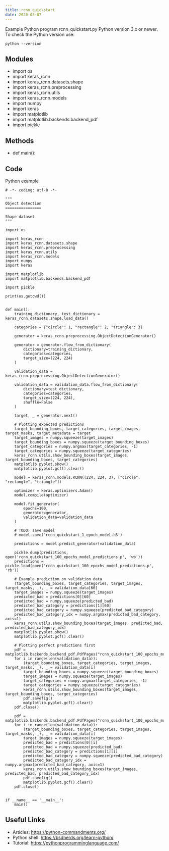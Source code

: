 ```yaml
---
title: rcnn_quickstart
date: 2020-05-07
---
```

Example Python program rcnn_quickstart.py
Python version 3.x or newer.
To check the Python version use:

    python --version

## Modules

* import os
* import keras_rcnn
* import keras_rcnn.datasets.shape
* import keras_rcnn.preprocessing
* import keras_rcnn.utils
* import keras_rcnn.models
* import numpy
* import keras
* import matplotlib
* import matplotlib.backends.backend_pdf
* import pickle

## Methods

* def main():

## Code

Python example

    # -*- coding: utf-8 -*-
    
    """
    Object detection
    ================
    
    Shape dataset
    """
    
    import os
    
    import keras_rcnn
    import keras_rcnn.datasets.shape
    import keras_rcnn.preprocessing
    import keras_rcnn.utils
    import keras_rcnn.models
    import numpy
    import keras
    
    import matplotlib
    import matplotlib.backends.backend_pdf
    
    import pickle
    
    print(os.getcwd())
    
    
    def main():
        training_dictionary, test_dictionary = keras_rcnn.datasets.shape.load_data()
    
        categories = {"circle": 1, "rectangle": 2, "triangle": 3}
    
        generator = keras_rcnn.preprocessing.ObjectDetectionGenerator()
    
        generator = generator.flow_from_dictionary(
            dictionary=training_dictionary,
            categories=categories,
            target_size=(224, 224)
        )
    
        validation_data = keras_rcnn.preprocessing.ObjectDetectionGenerator()
    
        validation_data = validation_data.flow_from_dictionary(
            dictionary=test_dictionary,
            categories=categories,
            target_size=(224, 224),
            shuffle=False
        )
    
        target, _ = generator.next()
    
        # Plotting expected predictions
        target_bounding_boxes, target_categories, target_images, target_masks, target_metadata = target
        target_images = numpy.squeeze(target_images)
        target_bounding_boxes = numpy.squeeze(target_bounding_boxes)
        target_categories = numpy.argmax(target_categories, -1)
        target_categories = numpy.squeeze(target_categories)
        keras_rcnn.utils.show_bounding_boxes(target_images, target_bounding_boxes, target_categories)
        matplotlib.pyplot.show()
        matplotlib.pyplot.gcf().clear()
    
        model = keras_rcnn.models.RCNN((224, 224, 3), ["circle", "rectangle", "triangle"])
    
        optimizer = keras.optimizers.Adam()
        model.compile(optimizer)
    
        model.fit_generator(
            epochs=100,
            generator=generator,
            validation_data=validation_data
        )
    
        # TODO: save model
        # model.save('rcnn_quickstart_1_epoch_model.h5')
    
        predictions = model.predict_generator(validation_data)
    
        pickle.dump(predictions, open('rcnn_quickstart_100_epochs_model_predictions.p', 'wb'))
        predictions = pickle.load(open('rcnn_quickstart_100_epochs_model_predictions.p', 'rb'))
    
        # Example prediction on validation data
        (target_bounding_boxes, target_categories, target_images, target_masks, _), _ = validation_data[60]
        target_images = numpy.squeeze(target_images)
        predicted_bad = predictions[0][60]
        predicted_bad = numpy.squeeze(predicted_bad)
        predicted_bad_category = predictions[1][60]
        predicted_bad_category = numpy.squeeze(predicted_bad_category)
        predicted_bad_category_idx = numpy.argmax(predicted_bad_category, axis=1)
        keras_rcnn.utils.show_bounding_boxes(target_images, predicted_bad, predicted_bad_category_idx)
        matplotlib.pyplot.show()
        matplotlib.pyplot.gcf().clear()
    
        # Plotting perfect predictions first
        pdf = matplotlib.backends.backend_pdf.PdfPages("rcnn_quickstart_100_epochs_model_expected_plot.pdf")
        for i in range(len(validation_data)):
            (target_bounding_boxes, target_categories, target_images, target_masks, _), _ = validation_data[i]
            target_bounding_boxes = numpy.squeeze(target_bounding_boxes)
            target_images = numpy.squeeze(target_images)
            target_categories = numpy.argmax(target_categories, -1)
            target_categories = numpy.squeeze(target_categories)
            keras_rcnn.utils.show_bounding_boxes(target_images, target_bounding_boxes, target_categories)
            pdf.savefig()
            matplotlib.pyplot.gcf().clear()
        pdf.close()
    
        pdf = matplotlib.backends.backend_pdf.PdfPages("rcnn_quickstart_100_epochs_model_predictions_plot.pdf")
        for i in range(len(validation_data)):
            (target_bounding_boxes, target_categories, target_images, target_masks, _), _ = validation_data[i]
            target_images = numpy.squeeze(target_images)
            predicted_bad = predictions[0][i]
            predicted_bad = numpy.squeeze(predicted_bad)
            predicted_bad_category = predictions[1][i]
            predicted_bad_category = numpy.squeeze(predicted_bad_category)
            predicted_bad_category_idx = numpy.argmax(predicted_bad_category, axis=1)
            keras_rcnn.utils.show_bounding_boxes(target_images, predicted_bad, predicted_bad_category_idx)
            pdf.savefig()
            matplotlib.pyplot.gcf().clear()
        pdf.close()
    
    
    if __name__ == '__main__':
        main()
    

## Useful Links

- Articles: https://python-commandments.org/
- Python shell: https://bsdnerds.org/learn-python/
- Tutorial: https://pythonprogramminglanguage.com/
